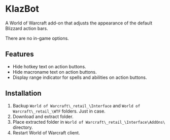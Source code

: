 # KlazBot

A World of Warcraft add-on that adjusts the appearance of the default Blizzard action bars.

There are no in-game options.

## Features

- Hide hotkey text on action buttons.
- Hide macroname text on action buttons.
- Display range indicator for spells and abilities on action buttons.

## Installation

1. Backup `World of Warcraft\_retail_\Interface` and `World of Warcraft\_retail_\WTF` folders. Just in case.
2. Download and extract folder.
3. Place extracted folder in `World of Warcraft\_retail_\Interface\AddOns\` directory.
4. Restart World of Warcraft client.
